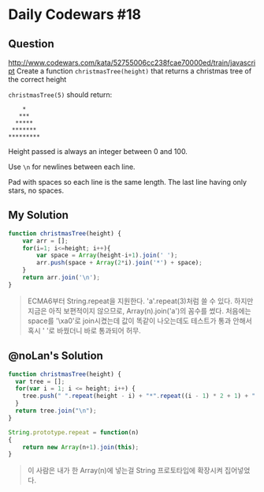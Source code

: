# Daily Codewars #18
## Question
http://www.codewars.com/kata/52755006cc238fcae70000ed/train/javascript
Create a function `christmasTree(height)` that returns a christmas tree of the correct height

`christmasTree(5)` should return:
```
    *    
   ***   
  *****  
 ******* 
*********
```
Height passed is always an integer between 0 and 100.

Use `\n` for newlines between each line.

Pad with spaces so each line is the same length. The last line having only stars, no spaces.

## My Solution
```javascript
function christmasTree(height) {
    var arr = [];
    for(i=1; i<=height; i++){
        var space = Array(height-i+1).join(' ');
        arr.push(space + Array(2*i).join('*') + space);
    }
    return arr.join('\n');
}
```
> ECMA6부터 String.repeat을 지원한다. 'a'.repeat(3)처럼 쓸 수 있다.
> 하지만 지금은 아직 보편적이지 않으므로, Array(n).join('a')의 꼼수를 썼다.
> 처음에는 space를 '\xa0'로 join시켰는데 값이 똑같이 나오는데도 테스트가 통과 안해서 혹시 ' '로 바꿨더니 바로 통과되어 허무.

## @noLan's Solution
```javascript
function christmasTree(height) {
  var tree = [];
  for(var i = 1; i <= height; i++) {
    tree.push(" ".repeat(height - i) + "*".repeat((i - 1) * 2 + 1) + " ".repeat(height - i));
  }
  return tree.join("\n");
}

String.prototype.repeat = function(n)
{
    return new Array(n+1).join(this);
}
```
> 이 사람은 내가 한 Array(n)에 넣는걸 String 프로토타입에 확장시켜 집어넣었다.
